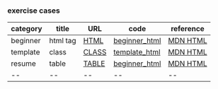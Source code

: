 <!-- [이름](경로) 링크생성 
[beginner_html](./cases/beginner_html_site_styled.html) -->
<!-- # = h1 -->
### exercise cases
<!-- |--| (파이프라인 하이픈) 테이블 -->
<!-- title heder -->
<!-- table td -->
<!-- beginner -->
|category|title|URL|code|reference|
|--|--|--|--|--|
| beginner | html tag | [HTML](https://junmo-l.github.io/publishing/cases/beginner_html_site_styled.html)| [beginner_html](./cases/beginner_html_site_styled.html) | [MDN HTML](https://developer.mozilla.org/ko/docs/Web/HTML) |
| template | class | [CLASS](https://junmo-l.github.io/publishing/cases/StarterTemplate_HTML.html) | [template_html](./cases/StarterTemplate_HTML.html) | [MDN HTML](https://developer.mozilla.org/ko/docs/Web/HTML) |
| resume | table | [TABLE](https://junmo-l.github.io/publishing/cases/resume.html) | [beginner_html](./cases/resume.html) | [MDN HTML](https://developer.mozilla.org/ko/docs/Web/HTML) |
|--|--|--|--|--|